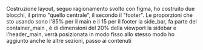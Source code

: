Costruzione layout, seguo ragionamento svolto con figma, ho costruito due blocchi, il primo "quello centrale", il secondo il "footer". Le proporzioni che sto usando sono l'85% per il main e il 15 per il footer
la side_bar, fa parte del container_main , è di dimensioni del 20% della viewport
la sidebar e l'header_main, verrà posizionata in modo fisso
allo stesso modo ho aggiunto anche le altre sezioni, passo ai contenuti
